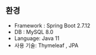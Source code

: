 
## 환경 

* Framework : Spring Boot 2.7.12
* DB : MySQL 8.0
* Language: Java 11
* 사용 기술: Thymeleaf , JPA
